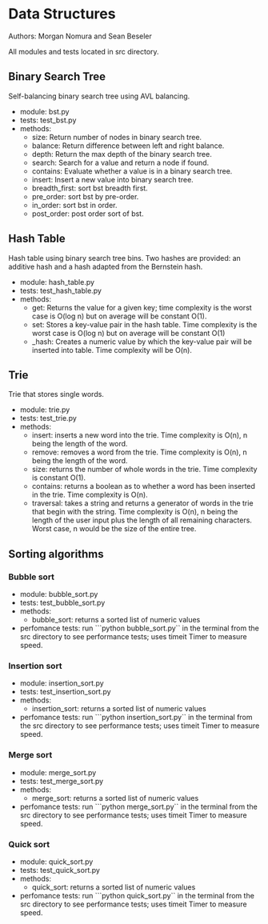 # Data Structures
Authors: Morgan Nomura and Sean Beseler

All modules and tests located in src directory.

## Binary Search Tree
Self-balancing binary search tree using AVL balancing.
- module: bst.py
- tests: test_bst.py
- methods:
    - size: Return number of nodes in binary search tree.
    - balance: Return difference between left and right balance.
    - depth: Return the max depth of the binary search tree.
    - search: Search for a value and return a node if found.
    - contains: Evaluate whether a value is in a binary search tree.
    - insert: Insert a new value into binary search tree.
    - breadth_first: sort bst breadth first.
    - pre_order: sort bst by pre-order.
    - in_order: sort bst in order.
    - post_order: post order sort of bst.

## Hash Table
Hash table using binary search tree bins. Two hashes are provided: an additive hash and a hash adapted from the Bernstein hash.
- module: hash_table.py
- tests: test_hash_table.py
- methods:
    - get: Returns the value for a given key; time complexity is the worst case is O(log n) but on average will be constant O(1).
    - set: Stores a key-value pair in the hash table. Time complexity is the worst case is O(log n) but on average will be constant O(1)
    - _hash: Creates a numeric value by which the key-value pair will be inserted into table. Time complexity will be O(n).

## Trie
Trie that stores single words.
- module: trie.py
- tests: test_trie.py
- methods:
    - insert: inserts a new word into the trie. Time complexity is O(n), n being the length of the word.
    - remove: removes a word from the trie. Time complexity is O(n), n being the length of the word.
    - size: returns the number of whole words in the trie. Time complexity is constant O(1).
    - contains: returns a boolean as to whether a word has been inserted in the trie. Time complexity is O(n).
    - traversal: takes a string and returns a generator of words in the trie that begin with the string. Time complexity is O(n), n being the length of the user input plus the length of all remaining characters. Worst case, n would be the size of the entire tree.

## Sorting algorithms
### Bubble sort
- module: bubble_sort.py
- tests: test_bubble_sort.py
- methods:
    - bubble_sort: returns a sorted list of numeric values
- perfomance tests: run ```python bubble_sort.py`` in the terminal from the src directory to see performance tests; uses timeit Timer to measure speed.

### Insertion sort
- module: insertion_sort.py
- tests: test_insertion_sort.py
- methods:
    - insertion_sort: returns a sorted list of numeric values
- perfomance tests: run ```python insertion_sort.py`` in the terminal from the src directory to see performance tests; uses timeit Timer to measure speed.

### Merge sort
- module: merge_sort.py
- tests: test_merge_sort.py
- methods:
    - merge_sort: returns a sorted list of numeric values
- perfomance tests: run ```python merge_sort.py`` in the terminal from the src directory to see performance tests; uses timeit Timer to measure speed.

### Quick sort
- module: quick_sort.py
- tests: test_quick_sort.py
- methods:
    - quick_sort: returns a sorted list of numeric values
- perfomance tests: run ```python quick_sort.py`` in the terminal from the src directory to see performance tests; uses timeit Timer to measure speed.